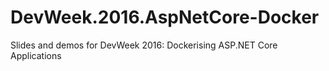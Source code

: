 # DevWeek.2016.AspNetCore-Docker
Slides and demos for DevWeek 2016: Dockerising ASP.NET Core Applications
